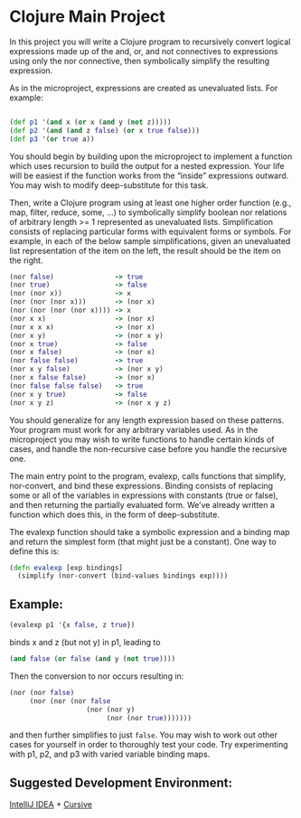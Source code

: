 # Clojure Main Project

In this project you will write a Clojure program to recursively convert logical expressions made up of the and, or, and not connectives to expressions using only the nor connective, then symbolically simplify the resulting expression.

As in the microproject, expressions are created as unevaluated lists. For example:

```clojure

(def p1 '(and x (or x (and y (not z)))))
(def p2 '(and (and z false) (or x true false)))
(def p3 '(or true a))
```

You should begin by building upon the microproject to implement a function which uses recursion to build the output for a nested expression. Your life will be easiest if the function works from the “inside” expressions outward. You may wish to modify deep-substitute for this task.

Then, write a Clojure program using at least one higher order function (e.g., map, filter, reduce, some, …) to symbolically simplify boolean nor relations of arbitrary length >= 1 represented as unevaluated lists. Simplification consists of replacing particular forms with equivalent forms or symbols. For example, in each of the below sample simplifications, given an unevaluated list representation of the item on the left, the result should be the item on the right.

```clojure
(nor false)               -> true
(nor true)                -> false
(nor (nor x))             -> x
(nor (nor (nor x)))       -> (nor x)
(nor (nor (nor (nor x)))) -> x
(nor x x)                 -> (nor x)
(nor x x x)               -> (nor x)
(nor x y)                 -> (nor x y)
(nor x true)              -> false
(nor x false)             -> (nor x)
(nor false false)         -> true
(nor x y false)           -> (nor x y)
(nor x false false)       -> (nor x)
(nor false false false)   -> true
(nor x y true)            -> false
(nor x y z)               -> (nor x y z)
```
You should generalize for any length expression based on these patterns. Your program must work for any arbitrary variables used. As in the microproject you may wish to write functions to handle certain kinds of cases, and handle the non-recursive case before you handle the recursive one.

The main entry point to the program, evalexp, calls functions that simplify, nor-convert, and bind these expressions. Binding consists of replacing some or all of the variables in expressions with constants (true or false), and then returning the partially evaluated form. We’ve already written a function which does this, in the form of deep-substitute.

The evalexp function should take a symbolic expression and a binding map and return the simplest form (that might just be a constant). One way to define this is:
```clojure
(defn evalexp [exp bindings]   
  (simplify (nor-convert (bind-values bindings exp))))
```
## Example:

```clojure
(evalexp p1 '{x false, z true})
```
binds x and z (but not y) in p1, leading to
```clojure
(and false (or false (and y (not true))))
```

Then the conversion to nor occurs resulting in:
```clojure
(nor (nor false)
     (nor (nor (nor false
                   (nor (nor y)
                        (nor (nor true)))))))
```
and then further simplifies to just `false`. You may wish to work out other cases for yourself in order to thoroughly test your code. Try experimenting with p1, p2, and p3 with varied variable binding maps.

## Suggested Development Environment:

[IntelliJ IDEA](https://www.jetbrains.com/idea/) + [Cursive](https://cursive-ide.com/)


